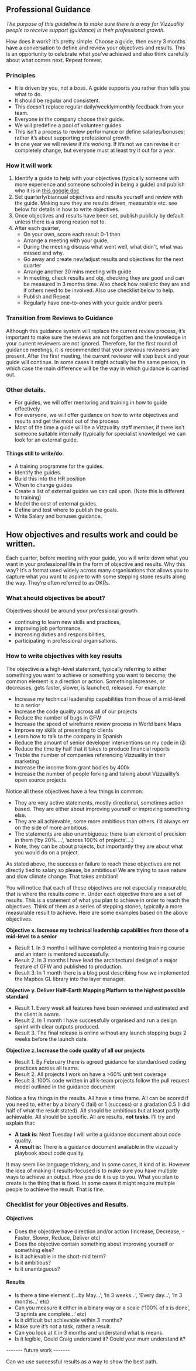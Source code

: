 ## Professional Guidance

_The purpose of this guideline is to make sure there is a way for Vizzuality people to receive support (guidance) in their professional growth._

How does it work? It’s pretty simple. Choose a guide, then every 3 months have a conversation to define and review your objectives and results. This is an opportunity to celebrate what you’ve achieved and also think carefully about what comes next. Repeat forever.

### Principles
- It is driven by you, not a boss. A guide supports you rather than tells you what to do.
- It should be regular and consistent.
- This doesn’t replace regular daily/weekly/monthly feedback from your team.
- Everyone in the company choose their guide.
- We will predefine a pool of volunteer guides
- This isn’t a process to review performance or define salaries/bonuses; rather it’s about supporting professional growth.
- In one year we will review if it’s working. If it’s not we can revise it or completely change, but everyone must at least try it out for a year.

### How it will work
1. Identify a guide to help with your objectives (typically someone with more experience and someone schooled in being a guide) and publish who it is in [this google doc](https://docs.google.com/spreadsheets/d/1urS7K81ZPrThY9foclGUa5XxMKGhu7E2AcwX1x1TkGQ/edit#gid=966584708)
2. Set quarterly/biannual objectives and results yourself and review with the guide. Making sure they are results driven, measurable etc. see below for details in how to write objectives.
3. Once objectives and results have been set, publish publicly by default unless there is a strong reason not to.
4. After each quarter,
	* On your own, score each result 0-1 then
	* Arrange a meeting with your guide.
	* During the meeting discuss what went well, what didn't, what was missed and why.
	* Go away and create new/adjust results and objectives for the next quarter
	* Arrange another 30 mins meeting with guide
	* In meeting, check results and obj, checking they are good and can be measured in 3 months time. Also check how realistic they are and if others need to be involved. Also use checklist below to help.
	* Publish and Repeat
	* Regularly have one-to-ones with your guide and/or peers.


### Transition from Reviews to Guidance
Although this guidance system will replace the current review process, it’s important to make sure the reviews are not forgotten and the knowledge in your current reviewers are not ignored. Therefore, for the first round of guidance meetings, it is recommended that your previous reviewers are present. After the first meeting, the current reviewer will step back and your guide will continue. In some cases it might actually be the same person, in which case the main difference will be the way in which guidance is carried out.

### Other details.
* For guides, we will offer mentoring and training in how to guide effectively
* For everyone, we will offer guidance on how to write objectives and results and get the most out of the process
* Most of the time a guide will be a Vizzuality staff member, if there isn’t someone  suitable internally (typically for specialist knowledge) we can look for an external guide.

#### Things still to write/do:

* A training programme for the guides.
* Identify the guides.
* Build this into the HR position
* When to change guides
* Create a list of external guides we can call upon. (Note this is different to training)
* Model the cost of external guides.
* Define and test where to publish the goals.
* Write Salary and bonuses guidance.



## How objectives and results work and could be written.

Each quarter, before meeting with your guide, you will write down what you want in your professional life in the form of objective and results. Why this way? It’s a format used widely across many organisations that allows you to capture what you want to aspire to with some stepping stone results along the way. They’re often referred to as OKRs.

### What should objectives be about?

Objectives should be around your professional growth:
* continuing to learn new skills and practices,
* improving job performance,
* increasing duties and responsibilities,
* participating in professional organisations.

### How to write objectives with key results

The objective is a high-level statement, typically referring to either something you want to achieve or something you want to become; the common element is a direction or action. Something increases, or decreases, gets faster, slower, is launched, released. For example:

* Increase my technical leadership capabilities from those of a mid-level to a senior
* Increase the code quality across all of our projects
* Reduce the number of bugs in GFW
* Increase the speed of wireframe review process in World bank Maps
* Improve my skills at presenting to clients
* Learn how to talk to the company in Spanish
* Reduce the amount of senior developer interventions on my code in i2i
* Reduce the time by half that it takes to produce financial reports
* Treble the number of companies referencing Vizzuality in their marketing
* Increase the income from grant bodies by 400k
* Increase the number of people forking and talking about Vizzuality’s open source projects

Notice all these objectives have a few things in common.
* They are very active statements, mostly directional, sometimes action based. They are either about improving yourself or improving something else.
* They are all achievable, some more ambitious than others. I’d always err on the side of more ambitious.
* The statements are also unambiguous: there is an element of precision in them (‘by 20%....’, ‘across 100% of projects’....)
* Note, they can be about projects, but importantly they are about what you would do on a project.

As stated above, the success or failure to reach these objectives are not directly tied to salary so please, be ambitious! We are trying to save nature and slow climate change. That takes ambition!

You will notice that each of these objectives are not especially measurable, that is where the results come in. Under each objective there are a set of results. This is a statement of what you plan to achieve in order to reach the objectives. Think of them as a series of stepping stones, typically a more measurable result to achieve. Here are some examples based on the above objectives.

**Objective x. Increase my technical leadership capabilities from those of a mid-level to a senior**

* Result 1. In 3 months I will have completed a mentoring training course and an intern is  mentored successfully.
* Result 2. In 3 months I have lead the architectural design of a major feature of GFW and published to production.
* Result 3. In 1 month there is a blog post describing how we implemented the Mapbox GL library into the layer manager.


**Objective y. Deliver Half-Earth Mapping Platform to the highest possible standard**

* Result 1. Every week all features have been reviewed and estimated and the client is aware.
* Result 2. In 1 month I have successfully organised and run a design sprint with clear outputs produced.
* Result 3. The final release is online without any launch stopping bugs 2 weeks before the launch date.

**Objective z. Increase the code quality of all our projects**

* Result 1. By February there is agreed guidance for standardised coding practices across all teams.
* Result 2. All projects I work on have a >60% unit test coverage
* Result 3. 100% code written in all k-team projects follow the pull request model outlined in the guidance document

Notice a few things in the results. All have a time frame. All can be scored if you need to, either by a binary 0 (fail) or 1 (success) or a gradation 0.5 (I did half of what the result stated). All should be ambitious but at least partly achievable. All should be specific. All are results, **not tasks**. I’ll try and explain that:

* **A task is:** Next Tuesday I will write a guidance document about code quality.
* **A result is:** There is a guidance document available in the vizzuality playbook about code quality.

It may seem like language trickery, and in some cases, it kind of is. However the idea of making it results-focused is to make sure you have multiple ways to achieve an output. How you do it is up to you. What you plan to create is the thing that is fixed. In some cases it might require multiple people to achieve the result. That is fine.

### Checklist for your Objectives and Results.

#### Objectives
* Does the objective have direction and/or action (Increase, Decrease, - Faster, Slower, Reduce, Deliver etc)
* Does the objective contain something about improving yourself or something else?
* Is it achievable in the short-mid term?
* Is it ambitious?
* Is it unambiguous?

#### Results
* Is there a time element (‘...by May...’, ‘In 3 weeks...’, ‘Every day…’, ‘In 3 months…’ etc)
* Can you measure it either in a binary way or a scale (‘100%  of x is done’, ‘3 sprints are complete…’ etc)
* Is it difficult but achievable within 3 months?
* Make sure it’s not a task, rather a result.
* Can you look at it in 3 months and understand what is means.
* Is it legible, Could Craig understand it? Could your mum understand it?





------- future work -------

Can we use successful results as a way to show the best path.
